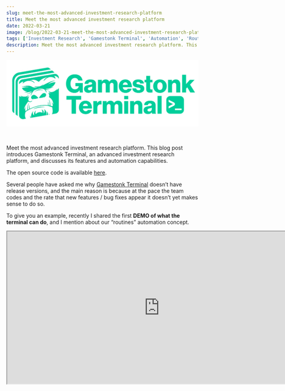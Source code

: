 ```yaml
---
slug: meet-the-most-advanced-investment-research-platform
title: Meet the most advanced investment research platform
date: 2022-03-21
image: /blog/2022-03-21-meet-the-most-advanced-investment-research-platform.png
tags: ['Investment Research', 'Gamestonk Terminal', 'Automation', 'Routines']
description: Meet the most advanced investment research platform. This blog post introduces Gamestonk Terminal, an advanced investment research platform, and discusses its features and automation capabilities.
---
```


<p align="center">
    <img width="600" src="/blog/2022-03-21-meet-the-most-advanced-investment-research-platform.png"/>
</p>

<br />

Meet the most advanced investment research platform. This blog post introduces Gamestonk Terminal, an advanced investment research platform, and discusses its features and automation capabilities.

The open source code is available [here](https://github.com/DidierRLopes/GamestonkTerminal).

<!-- truncate -->

<div style={{borderTop: '1px solid #0088CC', margin: '1.5em 0'}} />

Several people have asked me why [Gamestonk Terminal](https://github.com/GamestonkTerminal/GamestonkTerminal) doesn’t have release versions, and the main reason is because at the pace the team codes and the rate that new features / bug fixes appear it doesn’t yet makes sense to do so.

To give you an example, recently I shared the first **DEMO of what the terminal can do**, and I mention about our “routines” automation concept.

<div className="flex place-items-center justify-center items-center rounded-sm mx-auto">
    <iframe
        src="https://www.youtube.com/embed/fqGPK8OVHLk?si=Xu7rtb-0iHmTDdjj"
        width="800"
        height="400"
    />
</div>

<br />

One week later, using the latest version of the terminal, on top of that simplistic routine type you are able to:

1. Provide variable input variables when calling the routine using $ARGV[i] (I used Perl convention here eheh)
2. Execute routines from within the terminal directly
3. Add comments to the routines so the process is more clear
4. Exporting data to a folder of choice is now possible
5. Exporting a file with a pre-defined name is now possible
6. Allow for the first line of the routines to be selecting a folder to export ALL the data

<br />

See below a 1 minute video of what these routine automated scripts look like!

<div className="flex place-items-center justify-center items-center rounded-sm mx-auto">
    <iframe
        src="https://www.youtube.com/embed/pH0srojpv8Q?si=778fQVB-YqNdxDL3"
        width="800"
        height="400"
    />
</div>

<br />

Reach out if you have any question to the team, there’s very little we can’t do!

This is the way!

